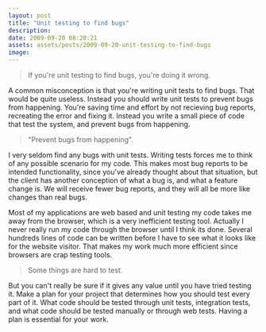 ```yaml
---
layout: post
title: "Unit testing to find bugs"
description:
date: 2009-09-20 08:20:21
assets: assets/posts/2009-09-20-unit-testing-to-find-bugs
image: 
---
```


<blockquote>If you're unit testing to find bugs, you're doing it wrong.</blockquote>
A common misconception is that you're writing unit tests to find bugs. That would be quite useless. Instead you should write unit tests to prevent bugs from happening. You're saving time and effort by not recieving bug reports, recreating the error and fixing it. Instead you write a small piece of code that test the system, and prevent bugs from happening.
<blockquote>"Prevent bugs from happening".</blockquote>
I very seldom find any bugs with unit tests. Writing tests forces me to think of any possible scenario for my code. This makes most bug reports to be intended functionality, since you've already thought about that situation, but the client has another conception of what a bug is, and what a feature change is. We will receive fewer bug reports, and they will all be more like changes than real bugs.

Most of my applications are web based and unit testing my code takes me away from the browser, which is a very inefficient testing tool. Actually I never really run my code through the browser until I think its done. Several hundreds lines of code can be written before I have to see what it looks like for the website visitor. That makes my work much more efficient since browsers are crap testing tools.
<blockquote>Some things are hard to test.</blockquote>
But you can't really be sure if it gives any value until you have tried testing it. Make a plan for your project that determines how you should test every part of it. What code should be tested through unit tests, integration tests, and what code should be tested manually or through web tests. Having a plan is essential for your work.
